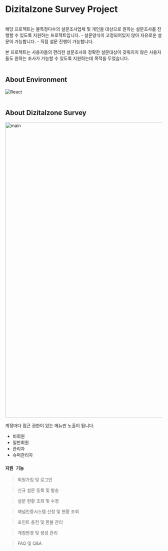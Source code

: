 # Dizitalzone Survey Project

<br/>
해당 프로젝트는 불특정다수의 설문조사업체 및 개인을 대상으로 원하는 설문조사를 진행할 수 있도록 지원하는 프로젝트입니다.
- 설문양식이 고정되어있지 않아 자유로운 설문이 가능합니다.
- 직접 설문 진행이 가능합니다. 

본 프로젝트는 사용자들의 편리한 설문조사와 정확한 설문대상이 갖춰지지 않은 사용자들도 원하는 조사가 가능할 수 있도록 지원하는데 목적을 두었습니다.
<br/><br/>

## About Environment

 ![React](https://img.shields.io/badge/React-61DAFB?style=flat-square&logo=React&logoColor=black)
<br/><br/>

## About Dizitalzone Survey

<img width="946" alt="main" src="https://user-images.githubusercontent.com/100101577/159213997-e5cda142-9931-45f1-88bf-3049a9968c30.png">

계정마다 접근 권한이 있는 메뉴만 노출이 됩니다.

- 비회원
- 일반회원
- 관리자
- 슈퍼관리자
 
### `지원 기능`

> 회원가입 및 로그인

> 신규 설문 등록 및 발송

> 설문 현황 조회 및 수정

> 패널인증시스템 신청 및 현황 조회

> 포인트 충전 및 환불 관리

> 계정변경 및 생성 관리

> FAQ 및 Q&A









